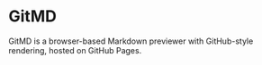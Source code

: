 # GitMD
GitMD is a browser-based Markdown previewer with GitHub-style rendering, hosted on GitHub Pages.
